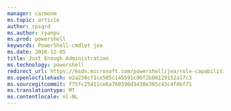 ```yaml
---
manager: carmonm
ms.topic: article
author: rpsqrd
ms.author: ryanpu
ms.prod: powershell
keywords: PowerShell-cmdlet jea
ms.date: 2016-12-05
title: Just Enough Administration
ms.technology: powershell
redirect_url: https://msdn.microsoft.com/powershell/jea/role-capabilities
ms.openlocfilehash: e2a230cf1ce505c145591c06f2b08129152a17c3
ms.sourcegitcommit: f75fc25411ce6a768596d3438e385c43c4f0bf71
ms.translationtype: MT
ms.contentlocale: nl-NL
---
```


